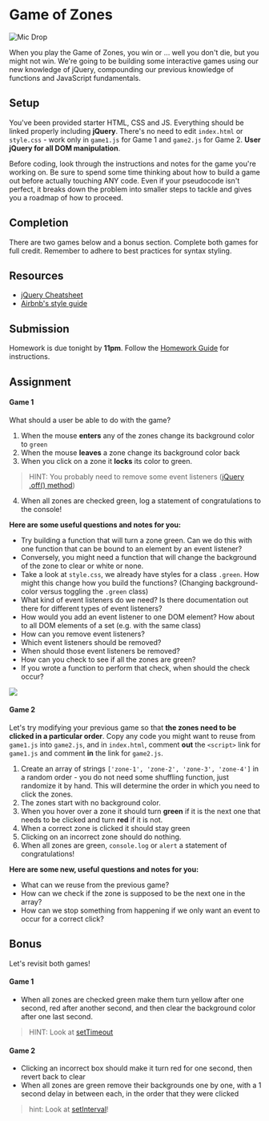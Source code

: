 # Game of Zones

![Mic Drop](https://i.giphy.com/5V5gCfO0xWD4I.gif)

When you play the Game of Zones, you win or ... well you don't die, but you might not win. We're going to be building some interactive games using our new knowledge of jQuery, compounding our previous knowledge of functions and JavaScript fundamentals.

## Setup

You've been provided starter HTML, CSS and JS. Everything should be linked properly including **jQuery**. There's no need to edit `index.html` or `style.css` - work only in `game1.js` for Game 1 and `game2.js` for Game 2. **User jQuery for all DOM manipulation**.

Before coding, look through the instructions and notes for the game you're working on. Be sure to spend some time thinking about how to build a game out before actually touching ANY code. Even if your pseudocode isn't perfect, it breaks down the problem into smaller steps to tackle and gives you a roadmap of how to proceed.

## Completion

There are two games below and a bonus section. Complete both games for full credit. Remember to adhere to best practices for syntax styling.

## Resources
- [jQuery Cheatsheet](https://oscarotero.com/jquery)
- [Airbnb's style guide](https://github.com/airbnb/javascript)

## Submission

Homework is due tonight by **11pm**. Follow the [Homework Guide](https://git.generalassemb.ly/nyc-wdi-fisher/student-resources/blob/master/homework-guide.md) for instructions.

## Assignment

#### Game 1

What should a user be able to do with the game?

1. When the mouse **enters** any of the zones change its background color to `green`
2. When the mouse **leaves** a zone change its background color back
3. When you click on a zone it **locks** its color to green.
>HINT: You probably need to remove some event listeners ([jQuery .off() method](http://api.jquery.com/off/))
4. When all zones are checked green, log a statement of congratulations to the console!

**Here are some useful questions and notes for you:**

- Try building a function that will turn a zone green. Can we do this with one function that can be bound to an element by an event listener?
- Conversely, you might need a function that will change the background of the zone to clear or white or none.
- Take a look at `style.css`, we already have styles for a class `.green`. How might this change how you build the functions? (Changing background-color versus toggling the `.green` class)
- What kind of event listeners do we need? Is there documentation out there for different types of event listeners?
- How would you add an event listener to one DOM element? How about to all DOM elements of a set (e.g. with the same class)
- How can you remove event listeners?
- Which event listeners should be removed?
- When should those event listeners be removed?
- How can you check to see if all the zones are green?
- If you wrote a function to perform that check, when should the check occur?

![](https://i.imgur.com/BvvVElS.png)

#### Game 2

Let's try modifying your previous game so that **the zones need to be clicked in a particular order**. Copy any code you might want to reuse from `game1.js` into `game2.js`, and in `index.html`, comment **out** the `<script>` link for `game1.js` and comment **in** the link for `game2.js`.

1. Create an array of strings `['zone-1', 'zone-2', 'zone-3', 'zone-4']` in a random order - you do not need some shuffling function, just randomize it by hand. This will determine the order in which you need to click the zones.
2. The zones start with no background color.
3. When you hover over a zone it should turn **green** if it is the next one that needs to be clicked and turn **red** if it is not.
4. When a correct zone is clicked it should stay green
5. Clicking on an incorrect zone should do nothing.
6. When all zones are green, `console.log` or `alert` a statement of congratulations!

**Here are some new, useful questions and notes for you:**

- What can we reuse from the previous game?
- How can we check if the zone is supposed to be the next one in the array?
- How can we stop something from happening if we only want an event to occur for a correct click?

## Bonus

Let's revisit both games!

#### Game 1

- When all zones are checked green make them turn yellow after one second, red after another second, and then clear the background color after one last second.
>HINT: Look at [setTimeout](https://developer.mozilla.org/en-US/docs/Web/API/WindowTimers/setInterval)

#### Game 2

- Clicking an incorrect box should make it turn red for one second, then revert back to clear
- When all zones are green remove their backgrounds one by one, with a 1 second delay in between each, in the order that they were clicked
>hint: Look at [setInterval](https://developer.mozilla.org/en-US/docs/Web/API/WindowTimers/setInterval)!

